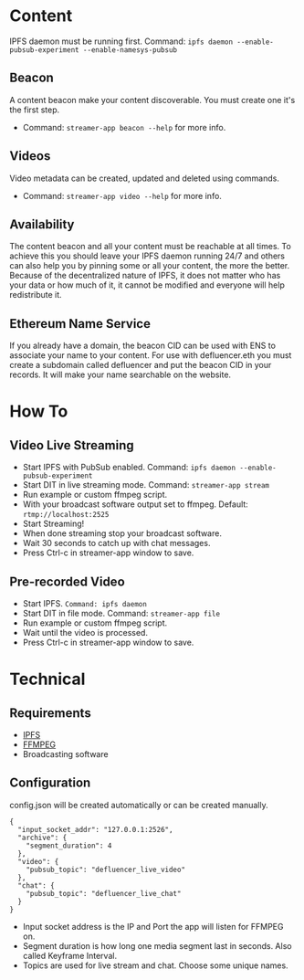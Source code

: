 # Content
IPFS daemon must be running first. Command: ```ipfs daemon --enable-pubsub-experiment --enable-namesys-pubsub```

## Beacon
A content beacon make your content discoverable. You must create one it's the first step.
- Command: ```streamer-app beacon --help``` for more info.

## Videos
Video metadata can be created, updated and deleted using commands.
- Command: ```streamer-app video --help``` for more info.

## Availability
The content beacon and all your content must be reachable at all times. To achieve this you should leave your IPFS daemon running 24/7 and others can also help you by pinning some or all your content, the more the better. Because of the decentralized nature of IPFS, it does not matter who has your data or how much of it, it cannot be modified and everyone will help redistribute it.

## Ethereum Name Service
If you already have a domain, the beacon CID can be used with ENS to associate your name to your content. For use with defluencer.eth you must create a subdomain called defluencer and put the beacon CID in your records. It will make your name searchable on the website.

# How To

## Video Live Streaming
- Start IPFS with PubSub enabled. Command: ```ipfs daemon --enable-pubsub-experiment```
- Start DIT in live streaming mode. Command: ```streamer-app stream```
- Run example or custom ffmpeg script.
- With your broadcast software output set to ffmpeg. Default: ```rtmp://localhost:2525```
- Start Streaming!
- When done streaming stop your broadcast software.
- Wait 30 seconds to catch up with chat messages.
- Press Ctrl-c in streamer-app window to save.

## Pre-recorded Video
- Start IPFS. ```Command: ipfs daemon```
- Start DIT in file mode. Command: ```streamer-app file```
- Run example or custom ffmpeg script.
- Wait until the video is processed.
- Press Ctrl-c in streamer-app window to save.

# Technical

## Requirements
- [IPFS](https://docs.ipfs.io/install/command-line/#package-managers)
- [FFMPEG](https://ffmpeg.org/)
- Broadcasting software

## Configuration
config.json will be created automatically or can be created manually.
```
{
  "input_socket_addr": "127.0.0.1:2526",
  "archive": {
    "segment_duration": 4
  },
  "video": {
    "pubsub_topic": "defluencer_live_video"
  },
  "chat": {
    "pubsub_topic": "defluencer_live_chat"
  }
}
```
- Input socket address is the IP and Port the app will listen for FFMPEG on.
- Segment duration is how long one media segment last in seconds. Also called Keyframe Interval.
- Topics are used for live stream and chat. Choose some unique names.